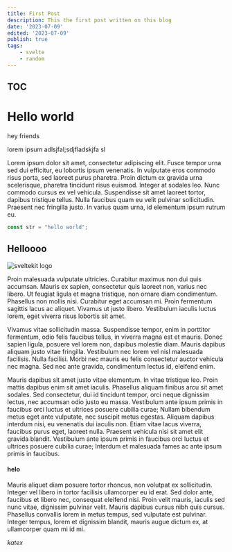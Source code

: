 ```yaml
---
title: First Post
description: This the first post written on this blog
date: '2023-07-09'
edited: '2023-07-09'
publish: true
tags:
    - svelte
    - random
---
```

## TOC

# Hello world

hey friends

lorem ipsum adlsjfal;sdjfladskjfa sl

Lorem ipsum dolor sit amet, consectetur adipiscing elit. Fusce tempor urna sed dui efficitur, eu lobortis ipsum venenatis. In vulputate eros commodo risus porta, sed laoreet purus pharetra. Proin dictum ex gravida urna scelerisque, pharetra tincidunt risus euismod. Integer at sodales leo. Nunc commodo cursus ex vel vehicula. Suspendisse sit amet laoreet tortor, dapibus tristique tellus. Nulla faucibus quam eu velit pulvinar sollicitudin. Praesent nec fringilla justo. In varius quam urna, id elementum ipsum rutrum eu.

```js 
const str = "hello world";
```

## Helloooo

![sveltekit logo](/2023-02-15-10-53-46.png)

Proin malesuada vulputate ultricies. Curabitur maximus non dui quis accumsan. Mauris ex sapien, consectetur quis laoreet non, varius nec libero. Ut feugiat ligula et magna tristique, non ornare diam condimentum. Phasellus non mollis nisi. Curabitur eget accumsan mi. Proin fermentum sagittis lacus ac aliquet. Vivamus ut justo libero. Vestibulum iaculis luctus lorem, eget viverra risus lobortis sit amet.

Vivamus vitae sollicitudin massa. Suspendisse tempor, enim in porttitor fermentum, odio felis faucibus tellus, in viverra magna est et mauris. Donec sapien ligula, posuere vel lorem non, dapibus molestie diam. Mauris dapibus aliquam justo vitae fringilla. Vestibulum nec lorem vel nisl malesuada facilisis. Nulla facilisi. Morbi nec mauris eu felis consectetur auctor vehicula nec magna. Sed nec ante gravida, condimentum lectus id, eleifend enim.

Mauris dapibus sit amet justo vitae elementum. In vitae tristique leo. Proin mattis dapibus enim sit amet iaculis. Phasellus aliquam finibus arcu sit amet sodales. Sed consectetur, dui id tincidunt tempor, orci neque dignissim lectus, nec accumsan odio justo eu massa. Vestibulum ante ipsum primis in faucibus orci luctus et ultrices posuere cubilia curae; Nullam bibendum metus eget ante vulputate, nec suscipit metus egestas. Aliquam dapibus interdum nisi, eu venenatis dui iaculis non. Etiam vitae lacus viverra, faucibus purus eget, laoreet nulla. Praesent vehicula nisi sit amet elit gravida blandit. Vestibulum ante ipsum primis in faucibus orci luctus et ultrices posuere cubilia curae; Interdum et malesuada fames ac ante ipsum primis in faucibus.

#### helo

Mauris aliquet diam posuere tortor rhoncus, non volutpat ex sollicitudin. Integer vel libero in tortor facilisis ullamcorper eu id erat. Sed dolor ante, faucibus et libero nec, consequat eleifend nisi. Proin velit mauris, iaculis sed nunc vitae, dignissim pulvinar velit. Mauris dapibus cursus nibh quis cursus. Phasellus convallis lorem in metus tempus, sed vulputate est pulvinar. Integer tempus, lorem et dignissim blandit, mauris augue dictum ex, at ullamcorper quam mi id mi.



$katex$
